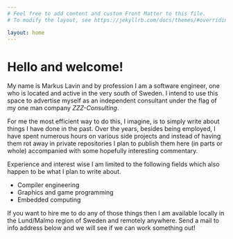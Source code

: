 ```yaml
---
# Feel free to add content and custom Front Matter to this file.
# To modify the layout, see https://jekyllrb.com/docs/themes/#overriding-theme-defaults

layout: home
---
```


# Hello and welcome!

My name is Markus Lavin and by profession I am a software engineer, one who is
located and active in the very south of Sweden. I intend to use this space to
advertise myself as an independent consultant under the flag of my one man
company *ZZZ-Consulting*.

For me the most efficient way to do this, I imagine, is to simply write about
things I have done in the past. Over the years, besides being employed, I have
spent numerous hours on various side projects and instead of having them rot
away in private repositories I plan to publish them here (in parts or whole)
accompanied with some hopefully interesting commentary.

Experience and interest wise I am limited to the following fields which also
happen to be what I plan to write about.

- Compiler engineering
- Graphics and game programming
- Embedded computing

If you want to hire me to do any of those things then I am available locally in
the Lund/Malmo region of Sweden and remotely anywhere. Send a mail to info
address below and we will see if we can work something out!
